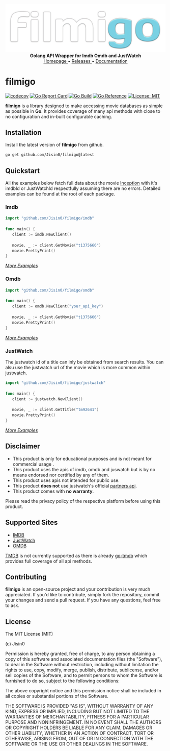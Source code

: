 <p align="center">
    <a href="https://github.com/Jisin0/filmigo">
        <img src="https://github.com/Jisin0/filmigo/blob/main/filmigo-logo.png" alt="filmigo" width="512">
    </a>
    <br>
    <b>Golang API Wrapper for Imdb Omdb and JustWatch</b>
    <br>
    <a href="https://github.com/Jisin0/filmigo">
        Homepage
    </a>
    •
    <a href="https://github.com/Jisin0/filmigo/tags">
        Releases
    </a>
    •
    <a href="https://pkg.go.dev/github.com/Jisin0/filmigo">
        Documentation
    </a>
</p>

# filmigo
[![codecov](https://codecov.io/gh/Jisin0/filmigo/graph/badge.svg?token=ELA38Y9ICF)](https://codecov.io/gh/Jisin0/filmigo) [![Go Report Card](https://goreportcard.com/badge/github.com/Jisin0/filmigo)](https://goreportcard.com/report/github.com/Jisin0/filmigo) [![Go Build](https://github.com/Jisin0/filmigo/workflows/Go/badge.svg)](https://github.com/Jisin0/filmigo/actions?query=workflow%3AGo+event%3Apush+branch%3Amain) [![Go Reference](https://pkg.go.dev/badge/github.com/Jisin0/filmigo.svg)](https://pkg.go.dev/github.com/Jisin0/filmigo) [![License: MIT](https://img.shields.io/badge/License-MIT-yellow.svg)](https://opensource.org/licenses/MIT)

**filmigo** is a library designed to make accessing movie databases as simple as possible in **Go**. 
It provides coverage of many api methods with close to no configuration and in-built configurable caching.

## Installation
Install the latest version of **filmigo** from github.
```bash
go get github.com/Jisin0/filmigo@latest
```

## Quickstart
All the examples below fetch full data about the movie [Inception](https://www.imdb.com/title/tt1375666) with
it's imdbId or JustWatchId respectfully assuming there are no errors. Detailed examples can be found at the 
root of each package.

### Imdb
```go
import "github.com/Jisin0/filmigo/imdb"

func main() {
   client := imdb.NewClient()

   movie, _ := client.GetMovie("t1375666")
   movie.PrettyPrint()
}
```
[_More Examples_](imdb/)

### Omdb
```go
import "github.com/Jisin0/filmigo/omdb"

func main() {
   client := omdb.NewClient("your_api_key")

   movie, _ := client.GetMovie("t1375666")
   movie.PrettyPrint()
}
```
[_More Examples_](omdb/)

### JustWatch
The justwatch id of a title can inly be obtained from search results. You can alsu use the justwatch url
of the movie which is more common within justwatch.
```go
import "github.com/Jisin0/filmigo/justwatch"

func main() {
   client := justwatch.NewClient()

   movie, _ := client.GetTitle("tm92641")
   movie.PrettyPrint()
}
```
[_More Examples_](justwatch/)

## Disclaimer
- This product is only for educational purposes and is not meant for commercial usage .
- This product uses the apis of imdb, omdb and juswatch but is by no means endorsed nor certified by any of them.
- This product uses apis not intended for public use.
- This product **does not** use justwatch's official [partners api](https://www.justwatch.com/us/JustWatch-Streaming-API).
- This product comes with **no warranty**.

Please read the privacy policy of the respective platform before using this product.


## Supported Sites

- [IMDB](https://imdb.com)
- [JustWatch](https://justwatch.com)
- [OMDB](https://omdapi.com)

[TMDB](https://themoviedatabase.org) is not currently supported as there is already [go-tmdb](https://github.com/ryanbradynd05/go-tmdb/) 
which provides full coverage of all api methods.

## Contributing
**filmigo** is an open-source project and your contribution is very much appreciated. If you'd like to contribute, simply fork the repository, commit your changes and send a pull request. If you have any questions, feel free to ask.

## License
The MIT License (MIT)

(c) Jisin0

Permission is hereby granted, free of charge, to any person obtaining a copy
of this software and associated documentation files (the "Software"), to deal
in the Software without restriction, including without limitation the rights
to use, copy, modify, merge, publish, distribute, sublicense, and/or sell
copies of the Software, and to permit persons to whom the Software is
furnished to do so, subject to the following conditions:

The above copyright notice and this permission notice shall be included in all
copies or substantial portions of the Software.

THE SOFTWARE IS PROVIDED "AS IS", WITHOUT WARRANTY OF ANY KIND, EXPRESS OR
IMPLIED, INCLUDING BUT NOT LIMITED TO THE WARRANTIES OF MERCHANTABILITY,
FITNESS FOR A PARTICULAR PURPOSE AND NONINFRINGEMENT. IN NO EVENT SHALL THE
AUTHORS OR COPYRIGHT HOLDERS BE LIABLE FOR ANY CLAIM, DAMAGES OR OTHER
LIABILITY, WHETHER IN AN ACTION OF CONTRACT, TORT OR OTHERWISE, ARISING FROM,
OUT OF OR IN CONNECTION WITH THE SOFTWARE OR THE USE OR OTHER DEALINGS IN THE
SOFTWARE.